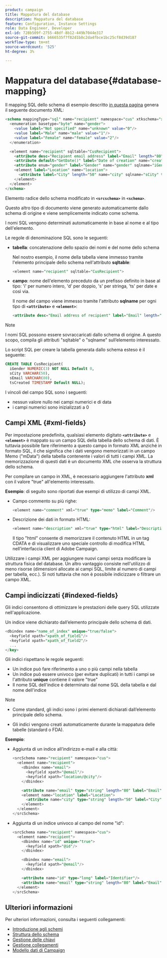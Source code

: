 ```yaml
---
product: campaign
title: Mappatura del database
description: Mappatura del database
feature: Configuration, Instance Settings
role: Data Engineer, Developer
exl-id: 728b509f-2755-48df-8b12-449b7044e317
source-git-commit: b666535f7f82d1b8c2da4fbce1bc25cf8d39d187
workflow-type: tm+mt
source-wordcount: '525'
ht-degree: 3%

---
```


# Mappatura del database{#database-mapping}

Il mapping SQL dello schema di esempio descritto [in questa pagina](schema-structure.md) genera il seguente documento XML:

```sql
<schema mappingType="sql" name="recipient" namespace="cus" xtkschema="xtk:schema">
  <enumeration basetype="byte" name="gender">    
    <value label="Not specified" name="unknown" value="0"/>    
    <value label="Male" name="male" value="1"/>    
    <value label="Female" name="female" value="2"/> 
  </enumeration>  

  <element name="recipient" sqltable="CusRecipient">    
    <attribute desc="Recipient email address" label="Email" length="80" name="email" sqlname="sEmail" type="string"/>    
    <attribute default="GetDate()" label="Date of creation" name="created" sqlname="tsCreated" type="datetime"/>    
    <attribute enum="gender" label="Gender" name="gender" sqlname="iGender" type="byte"/>    
    <element label="Location" name="location">      
      <attribute label="City" length="50" name="city" sqlname="sCity" type="string" userEnum="city"/>    
    </element>  
  </element>
</schema>
```

Elemento radice dello schema modificato in **`<srcschema>`** in **`<schema>`**.

Questo altro tipo di documento viene generato automaticamente dallo schema di origine e viene semplicemente indicato come schema.

I nomi SQL vengono determinati automaticamente in base al nome e al tipo dell&#39;elemento.

Le regole di denominazione SQL sono le seguenti:

* **tabella**: concatenazione dello spazio dei nomi e del nome dello schema

  Nel nostro esempio, il nome della tabella viene immesso tramite l&#39;elemento principale dello schema nell&#39;attributo **sqltable**:

  ```sql
  <element name="recipient" sqltable="CusRecipient">
  ```

* **campo**: nome dell&#39;elemento preceduto da un prefisso definito in base al tipo: &#39;i&#39; per numero intero, &#39;d&#39; per doppio, &#39;s&#39; per stringa, &#39;ts&#39; per date e così via.

  Il nome del campo viene immesso tramite l&#39;attributo **sqlname** per ogni tipo di **`<attribute>`** e **`<element>`**:

  ```sql
  <attribute desc="Email address of recipient" label="Email" length="80" name="email" sqlname="sEmail" type="string"/> 
  ```

>[!NOTE]
>
>I nomi SQL possono essere sovraccaricati dallo schema di origine. A questo scopo, compila gli attributi &quot;sqltable&quot; o &quot;sqlname&quot; sull’elemento interessato.

Lo script SQL per creare la tabella generata dallo schema esteso è il seguente:

```sql
CREATE TABLE CusRecipient(
  iGender NUMERIC(3) NOT NULL Default 0,   
  sCity VARCHAR(50),   
  sEmail VARCHAR(80),
  tsCreated TIMESTAMP Default NULL);
```

I vincoli del campo SQL sono i seguenti:

* nessun valore nullo nei campi numerici e di data
* i campi numerici sono inizializzati a 0

## Campi XML {#xml-fields}

Per impostazione predefinita, qualsiasi elemento digitato **`<attribute>`** e **`<element>`** è mappato su un campo SQL della tabella dello schema di dati. È tuttavia possibile fare riferimento a questo campo in formato XML anziché in formato SQL, il che significa che i dati vengono memorizzati in un campo Memo (&quot;mData&quot;) della tabella contenente i valori di tutti i campi XML. La memorizzazione di questi dati è un documento XML che osserva la struttura dello schema.

Per compilare un campo in XML, è necessario aggiungere l&#39;attributo **xml** con il valore &quot;true&quot; all&#39;elemento interessato.

**Esempio**: di seguito sono riportati due esempi di utilizzo di campi XML.

* Campo commento su più righe:

  ```sql
  <element name="comment" xml="true" type="memo" label="Comment"/>
  ```

* Descrizione dei dati in formato HTML:

  ```sql
  <element name="description" xml="true" type="html" label="Description"/>
  ```

  Il tipo &quot;html&quot; consente di memorizzare il contenuto HTML in un tag CDATA e di visualizzare uno speciale controllo di modifica HTML nell’interfaccia client di Adobe Campaign.

Utilizzare i campi XML per aggiungere nuovi campi senza modificare la struttura fisica del database. Un altro vantaggio consiste nell&#39;utilizzo di meno risorse (dimensioni allocate ai campi SQL, limite al numero di campi per tabella, ecc.). Si noti tuttavia che non è possibile indicizzare o filtrare un campo XML.

## Campi indicizzati {#indexed-fields}

Gli indici consentono di ottimizzare le prestazioni delle query SQL utilizzate nell&#39;applicazione.

Un indice viene dichiarato dall’elemento principale dello schema di dati.

```sql
<dbindex name="name_of_index" unique="true/false">
  <keyfield xpath="xpath_of_field1"/>
  <keyfield xpath="xpath_of_field2"/>
  ...
</key>
```

Gli indici rispettano le regole seguenti:

* Un indice può fare riferimento a uno o più campi nella tabella
* Un indice può essere univoco (per evitare duplicati) in tutti i campi se l&#39;attributo **unique** contiene il valore &quot;true&quot;
* Il nome SQL dell&#39;indice è determinato dal nome SQL della tabella e dal nome dell&#39;indice

>[!NOTE]
>
>* Come standard, gli indici sono i primi elementi dichiarati dall’elemento principale dello schema.
>
>* Gli indici vengono creati automaticamente durante la mappatura delle tabelle (standard o FDA).

**Esempio**:

* Aggiunta di un indice all’indirizzo e-mail e alla città:

  ```sql
  <srcSchema name="recipient" namespace="cus">
    <element name="recipient">
      <dbindex name="email">
        <keyfield xpath="@email"/> 
        <keyfield xpath="location/@city"/> 
      </dbindex>
  
      <attribute name="email" type="string" length="80" label="Email" desc="Email address of recipient"/>
      <element name="location" label="Location">
        <attribute name="city" type="string" length="50" label="City" userEnum="city"/>
      </element>
    </element>
  </srcSchema>
  ```

* Aggiunta di un indice univoco al campo del nome &quot;id&quot;:

  ```sql
  <srcSchema name="recipient" namespace="cus">
    <element name="recipient">
      <dbindex name="id" unique="true">
        <keyfield xpath="@id"/> 
      </dbindex>
  
      <dbindex name="email">
        <keyfield xpath="@email"/> 
      </dbindex>
  
      <attribute name="id" type="long" label="Identifier"/>
      <attribute name="email" type="string" length="80" label="Email" desc="Email address of recipient"/>
    </element>
  </srcSchema>
  ```

## Ulteriori informazioni

Per ulteriori informazioni, consulta i seguenti collegamenti:

* [Introduzione agli schemi](about-schema-reference.md)
* [Struttura dello schema](schema-structure.md)
* [Gestione delle chiavi](database-keys.md)
* [Gestione collegamenti](database-links.md)
* [Modello dati di Campaign](about-data-model.md)